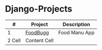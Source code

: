 # Django-Projects

|      #        |    Project            |      Description    |
| ------------- | --------------------- | ------------------- |
|  1            | [FoodBugg](https://github.com/FaysalMiah55/foodbugg)              |     Food Manu App   |
|  2  Cell  | Content Cell          |
